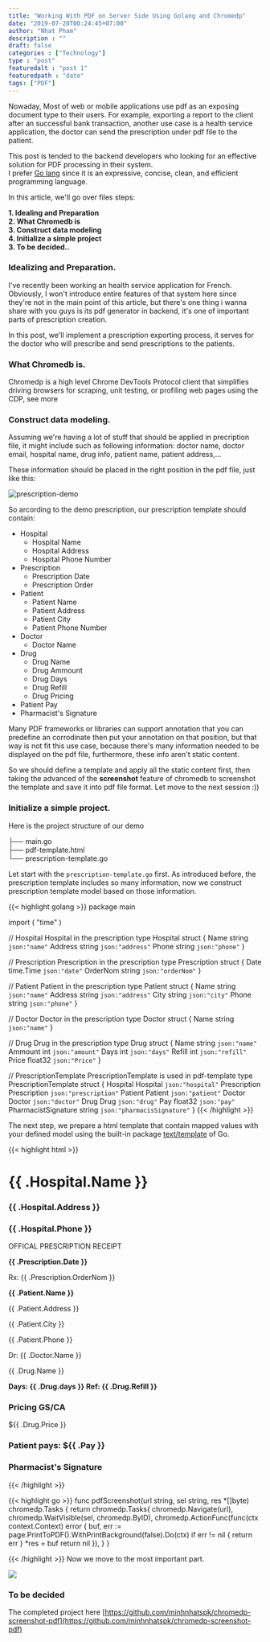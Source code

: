 ```yaml
---
title: "Working With PDF on Server Side Using Golang and Chromedp"
date: "2019-07-20T00:24:45+07:00"
author: "Nhat Pham"
description : ""
draft: false
categories : ["Technology"]
type : "post"
featuredalt : "post 1"
featuredpath : "date"
tags: ["PDF"]
---
```


<!-- ### Five steps to design and write an effective backend system for PDF processing. -->
Nowaday, Most of web or mobile applications use pdf as an exposing document type to their users.
For example, exporting a report to the client after an successful bank transaction, another use case is a health service application, the doctor can send the prescription under pdf file to the patient.

This post is tended to the backend developers who looking for an effective solution for PDF processing in their system.  
I prefer [Go lang](https://golang.org/) since it is an expressive, concise, clean, and efficient programming language.    

In this article, we'll go over files steps:

**1. Idealing and Preparation**  
**2. What Chromedb is**  
**3. Construct data modeling**  
**4. Initialize a simple project**  
**3. To be decided..**



### Idealizing and Preparation.
I've recently been working an health service application for French. Obviously, I won't introduce entire features of that system here since they're not in the main point of this article, but there's one thing i wanna share with you guys is its pdf generator in backend, it's one of important parts of prescription creation.

In this post, we'll implement a prescription exporting process, it serves for the doctor who will prescribe and send prescriptions to the patients.  
### What Chromedb is.
Chromedp is a high level Chrome DevTools Protocol client that simplifies driving browsers for scraping, unit testing, or profiling web pages using the CDP, see more
### Construct data modeling.
Assuming we're having a lot of stuff that should be applied in precription file, it might include such as following information: doctor name, doctor email, hospital name, drug info, patient name, patient address,...  

These information should be placed in the right position in the pdf file, just like this:  

![prescription-demo](https://www.rbcinsurance.com/group-benefits/_assets-custom/images/prescription-drug-sample-receipt-en.jpg)

So arcording to the demo prescription, our prescription template should contain:  

- Hospital
  - Hospital Name  
  - Hospital Address  
  - Hospital Phone Number  
- Prescription
  - Prescription Date  
  - Prescription Order 
- Patient
  - Patient Name  
  - Patient Address  
  - Patient City  
  - Patient Phone Number  
- Doctor
  - Doctor Name 
- Drug 
  - Drug Name  
  - Drug Ammount  
  - Drug Days
  - Drug Refill
  - Drug Pricing
- Patient Pay  
- Pharmacist's Signature

Many PDF frameworks or libraries can support annotation that you can predefine an corrodinate then put your annotation on that position, but that way is not fit this use case, because there's many information needed to be displayed on the pdf file, furthermore, these info aren't static content. 

So we should define a template and apply all the static content first, then taking the advanced of the **screenshot** feature of chromedb to screenshot the template and save it into pdf file format. Let move to the next session :))
### Initialize a simple project.

Here is the project structure of our demo  

├── main.go  
├── pdf-template.html  
└── prescription-template.go  

Let start with the `prescription-template.go` first. As introduced before, the prescription template includes so many information, now we construct prescription template model based on those information.

{{< highlight golang >}}
package main

import (
  "time"
)

// Hospital Hospital in the prescription
type Hospital struct {
	Name    string `json:"name"`
	Address string `json:"address"`
	Phone   string `json:"phone"`
}

// Prescription Prescription in the prescription
type Prescription struct {
	Date     time.Time `json:"date"`
	OrderNom string    `json:"orderNom"`
}

// Patient Patient in the prescription
type Patient struct {
	Name    string `json:"name"`
	Address string `json:"address"`
	City    string `json:"city"`
	Phone   string `json:"phone"`
}

// Doctor Doctor in the prescription
type Doctor struct {
	Name string `json:"name"`
}

// Drug Drug in the prescription
type Drug struct {
	Name    string  `json:"name"`
	Ammount int     `json:"amount"`
	Days    int     `json:"days"`
	Refill  int     `json:"refill"`
	Price   float32 `json:"Price"`
}

// PrescriptionTemplate PrescriptionTemplate is used in pdf-template
type PrescriptionTemplate struct {
	Hospital           Hospital     `json:"hospital"`
	Prescription       Prescription `json:"prescription"`
	Patient            Patient      `json:"patient"`
	Doctor             Doctor       `json:"doctor"`
	Drug               Drug         `json:"drug"`
	Pay                float32      `json:"pay"`
	PharmacistSignature string       `json:"pharmacisSignature"`
}
{{< /highlight >}}

The next step, we prepare a html template that contain mapped values with your defined model using the built-in package [text/template](https://golang.org/pkg/text/template/) of Go.

{{< highlight html >}}
<html>
<body>
  <div id="main">
    <h1 class="hospital_name">{{ .Hospital.Name }}</h1>
    <h3 class="hospital_address">{{ .Hospital.Address }}</h3>
    <h3 class="hospital_phone">{{ .Hospital.Phone }}</h3>
    <p class="kind">OFFICAL PRESCRIPTION RECEIPT</p>
    <p class="prescription_date"><b>{{ .Prescription.Date }}</b></p>
    <div>Rx: {{ .Prescription.OrderNom }}</div>
    <p class="patient_name"><b>{{ .Patient.Name }}</b></p>
    <p class="patient_address">{{ .Patient.Address }}</p>
    <p class="patient_city">{{ .Patient.City }}</p>
    <p class="patient_phone">{{ .Patient.Phone }}</p>
    <p class="doctor_name">Dr: {{ .Doctor.Name }}</p>
    <p class="drug_name">{{ .Drug.Name }}</p>
    <div class="drug_info">
      <b class="drug_days">Days: {{ .Drug.days }}</b>
      <b class="drug_ref">Ref: {{ .Drug.Refill }}</b>
    </div>
    <div class="drug_pricing">
      <h3>Pricing GS/CA</h3>
      <p class="price">${{ .Drug.Price }}</p>
    </div>
    <div class="patient_pay">
      <h3>Patient pays: <b class="box">${{ .Pay }}</b></h3>
    </div>
    <div class="pharmacist_signature">
      <h3>Pharmacist's Signature</h3>
      <div class="line"></div>
      <img src="{{ .PharmacisSignature }}" alt="" class="signature">
    </div>
  </div>
</body>
</html>
{{< /highlight >}}

{{< highlight go >}}
func pdfScreenshot(url string, sel string, res *[]byte) chromedp.Tasks {
	return chromedp.Tasks{
		chromedp.Navigate(url),
		chromedp.WaitVisible(sel, chromedp.ByID),
		chromedp.ActionFunc(func(ctx context.Context) error {
			buf, err := page.PrintToPDF().WithPrintBackground(false).Do(ctx)
			if err != nil {
				return err
			}
			*res = buf
			return nil
		}),
	}
}

{{< /highlight >}}
Now we move to the most important part. 


![](https://i.imgur.com/T95aW5X.png)
### To be decided

The completed project here [https://github.com/minhnhatspk/chromedp-screenshot-pdf](https://github.com/minhnhatspk/chromedp-screenshot-pdf)